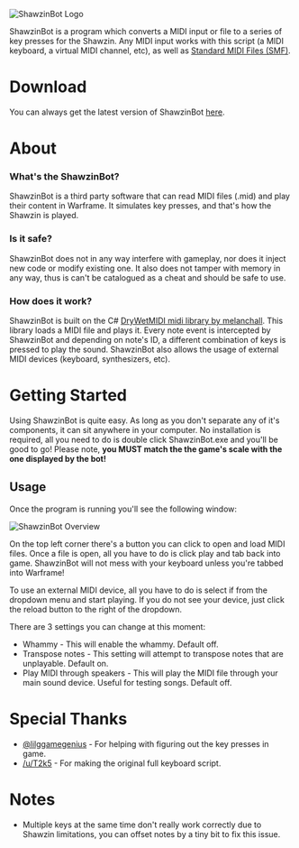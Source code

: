 ![ShawzinBot Logo](https://github.com/ianespana/ShawzinBot/blob/master/ShawzinBot/Resources/Shawzin.png)

ShawzinBot is a program which converts a MIDI input or file to a series of key presses for the Shawzin. Any MIDI input works with this script (a MIDI keyboard, a virtual MIDI channel, etc), as well as [Standard MIDI Files (SMF)](https://www.midi.org/specifications/category/smf-specifications).

# Download
You can always get the latest version of ShawzinBot [here](https://github.com/ianespana/ShawzinBot/releases/latest).

# About

### What's the ShawzinBot?

ShawzinBot is a third party software that can read MIDI files (.mid) and play their content in Warframe. It simulates key presses, and that's how the Shawzin is played.

### Is it safe?

ShawzinBot does not in any way interfere with gameplay, nor does it inject new code or modify existing one. It also does not tamper with memory in any way, thus is can't be catalogued as a cheat and should be safe to use.

### How does it work?

ShawzinBot is built on the C# [DryWetMIDI midi library by melanchall](https://github.com/melanchall/drywetmidi). This library loads a MIDI file and plays it. Every note event is intercepted by ShawzinBot and depending on note's ID, a different combination of keys is pressed to play the sound. ShawzinBot also allows the usage of external MIDI devices (keyboard, synthesizers, etc).

# Getting Started
Using ShawzinBot is quite easy. As long as you don't separate any of it's components, it can sit anywhere in your computer. No installation is required, all you need to do is double click ShawzinBot.exe and you'll be good to go! Please note, **you MUST match the the game's scale with the one displayed by the bot!**

## Usage
Once the program is running you'll see the following window:

![ShawzinBot Overview](https://github.com/ianespana/ShawzinBot/blob/master/ShawzinBot/Resources/Overview.png)

On the top left corner there's a button you can click to open and load MIDI files. Once a file is open, all you have to do is click play and tab back into game. ShawzinBot will not mess with your keyboard unless you're tabbed into Warframe!

To use an external MIDI device, all you have to do is select if from the dropdown menu and start playing. If you do not see your device, just click the reload button to the right of the dropdown.

There are 3 settings you can change at this moment:
* Whammy - This will enable the whammy. Default off.
* Transpose notes - This setting will attempt to transpose notes that are unplayable. Default on.
* Play MIDI through speakers - This will play the MIDI file through your main sound device. Useful for testing songs. Default off.

# Special Thanks
* [@lilggamegenius](https://github.com/lilggamegenius) - For helping with figuring out the key presses in game.
* [/u/T2k5](https://www.reddit.com/user/T2k5/) - For making the original full keyboard script.

# Notes
* Multiple keys at the same time don't really work correctly due to Shawzin limitations, you can offset notes by a tiny bit to fix this issue.
